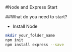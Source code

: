 #Node and Express Start

##What do you need to start?

- Install Node

```sh
mkdir your_folder_name
npm init
npm install express --save
```